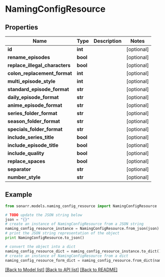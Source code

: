 # NamingConfigResource


## Properties

Name | Type | Description | Notes
------------ | ------------- | ------------- | -------------
**id** | **int** |  | [optional] 
**rename_episodes** | **bool** |  | [optional] 
**replace_illegal_characters** | **bool** |  | [optional] 
**colon_replacement_format** | **int** |  | [optional] 
**multi_episode_style** | **int** |  | [optional] 
**standard_episode_format** | **str** |  | [optional] 
**daily_episode_format** | **str** |  | [optional] 
**anime_episode_format** | **str** |  | [optional] 
**series_folder_format** | **str** |  | [optional] 
**season_folder_format** | **str** |  | [optional] 
**specials_folder_format** | **str** |  | [optional] 
**include_series_title** | **bool** |  | [optional] 
**include_episode_title** | **bool** |  | [optional] 
**include_quality** | **bool** |  | [optional] 
**replace_spaces** | **bool** |  | [optional] 
**separator** | **str** |  | [optional] 
**number_style** | **str** |  | [optional] 

## Example

```python
from sonarr.models.naming_config_resource import NamingConfigResource

# TODO update the JSON string below
json = "{}"
# create an instance of NamingConfigResource from a JSON string
naming_config_resource_instance = NamingConfigResource.from_json(json)
# print the JSON string representation of the object
print NamingConfigResource.to_json()

# convert the object into a dict
naming_config_resource_dict = naming_config_resource_instance.to_dict()
# create an instance of NamingConfigResource from a dict
naming_config_resource_form_dict = naming_config_resource.from_dict(naming_config_resource_dict)
```
[[Back to Model list]](../README.md#documentation-for-models) [[Back to API list]](../README.md#documentation-for-api-endpoints) [[Back to README]](../README.md)


